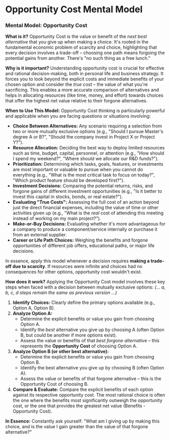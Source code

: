 
# Opportunity Cost Mental Model


### Mental Model: Opportunity Cost

**What is it?**
Opportunity Cost is the value or benefit of the *next best alternative* that you give up when making a choice. It's rooted in the fundamental economic problem of scarcity and choice, highlighting that every decision involves a trade-off – choosing one path means forgoing the potential gains from another. There's "no such thing as a free lunch."

**Why is it important?**
Understanding opportunity cost is crucial for effective and rational decision-making, both in personal life and business strategy. It forces you to look beyond the explicit costs and immediate benefits of your chosen option and consider the *true cost* – the value of what you're sacrificing. This enables a more accurate comparison of alternatives and helps in allocating resources (like time, money, and effort) towards choices that offer the highest net value relative to their forgone alternatives.

**When to Use This Model:**
Opportunity Cost thinking is particularly powerful and applicable when you are facing questions or situations involving:

* **Choice Between Alternatives:** Any scenario requiring a selection from two or more mutually exclusive options (e.g., "Should I pursue Master's degree A or B?", "Should the company invest in Project X or Project Y?").
* **Resource Allocation:** Deciding the best way to deploy limited resources such as time, budget, capital, personnel, or attention (e.g., "How should I spend my weekend?", "Where should we allocate our R&D funds?").
* **Prioritization:** Determining which tasks, goals, features, or investments are most important or valuable to pursue when you cannot do everything (e.g., "What is the most critical task to focus on today?", "Which product feature should be developed first?").
* **Investment Decisions:** Comparing the potential returns, risks, and forgone gains of different investment opportunities (e.g., "Is it better to invest this capital in stocks, bonds, or real estate?").
* **Evaluating "True Costs":** Assessing the full cost of an action beyond just the direct financial expenses, including the value of time or other activities given up (e.g., "What is the *real* cost of attending this meeting instead of working on my main project?").
* **Make-or-Buy Decisions:** Evaluating whether it's more advantageous for a company to produce a component/service internally or purchase it from an external supplier.
* **Career or Life Path Choices:** Weighing the benefits and forgone opportunities of different job offers, educational paths, or major life decisions.

In essence, apply this model whenever a decision requires **making a trade-off due to scarcity**. If resources were infinite and choices had no consequences for other options, opportunity cost wouldn't exist.

**How does it work?**
Applying the Opportunity Cost model involves these key steps when faced with a decision between mutually exclusive options:
*(... a, b, c, d steps remain the same as previous version ...)*
1.  **Identify Choices:** Clearly define the primary options available (e.g., Option A, Option B).
2.  **Analyze Option A:**
    * Determine the explicit benefits or value you gain from choosing Option A.
    * Identify the *best* alternative you give up by choosing A (often Option B, but could be another if more options exist).
    * Assess the value or benefits of that *best forgone alternative* – this represents the **Opportunity Cost** of choosing Option A.
3.  **Analyze Option B (or other best alternative):**
    * Determine the explicit benefits or value you gain from choosing Option B.
    * Identify the best alternative you give up by choosing B (often Option A).
    * Assess the value or benefits of that forgone alternative – this is the Opportunity Cost of choosing B.
4.  **Compare & Evaluate:** Compare the explicit benefits of each option against its respective opportunity cost. The most rational choice is often the one where the benefits most significantly outweigh the opportunity cost, or the one that provides the greatest net value (Benefits - Opportunity Cost).

**In Essence:**
Constantly ask yourself: "What am I giving up by making this choice, and is the value I gain greater than the value of that forgone alternative?"

